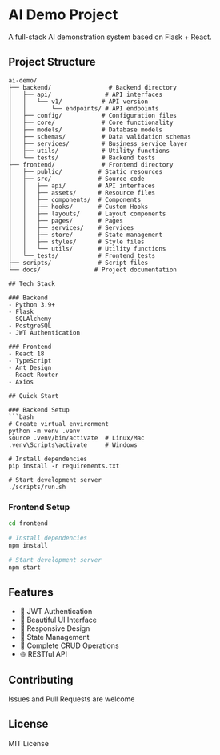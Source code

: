 # AI Demo Project

A full-stack AI demonstration system based on Flask + React.

## Project Structure

```
ai-demo/
├── backend/                # Backend directory
│   ├── api/               # API interfaces
│   │   └── v1/           # API version
│   │       └── endpoints/ # API endpoints
│   ├── config/           # Configuration files
│   ├── core/             # Core functionality
│   ├── models/           # Database models
│   ├── schemas/          # Data validation schemas
│   ├── services/         # Business service layer
│   ├── utils/            # Utility functions
│   └── tests/            # Backend tests
├── frontend/             # Frontend directory
│   ├── public/          # Static resources
│   ├── src/             # Source code
│   │   ├── api/         # API interfaces
│   │   ├── assets/      # Resource files
│   │   ├── components/  # Components
│   │   ├── hooks/       # Custom Hooks
│   │   ├── layouts/     # Layout components
│   │   ├── pages/       # Pages
│   │   ├── services/    # Services
│   │   ├── store/       # State management
│   │   ├── styles/      # Style files
│   │   └── utils/       # Utility functions
│   └── tests/           # Frontend tests
├── scripts/             # Script files
└── docs/               # Project documentation

## Tech Stack

### Backend
- Python 3.9+
- Flask
- SQLAlchemy
- PostgreSQL
- JWT Authentication

### Frontend
- React 18
- TypeScript
- Ant Design
- React Router
- Axios

## Quick Start

### Backend Setup
```bash
# Create virtual environment
python -m venv .venv
source .venv/bin/activate  # Linux/Mac
.venv\Scripts\activate     # Windows

# Install dependencies
pip install -r requirements.txt

# Start development server
./scripts/run.sh
```

### Frontend Setup
```bash
cd frontend

# Install dependencies
npm install

# Start development server
npm start
```

## Features
- 🔐 JWT Authentication
- 🎨 Beautiful UI Interface
- 📱 Responsive Design
- 🔄 State Management
- 📝 Complete CRUD Operations
- 🌐 RESTful API

## Contributing
Issues and Pull Requests are welcome

## License
MIT License

